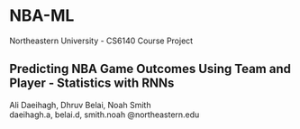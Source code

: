 # NBA-ML
Northeastern University - CS6140 Course Project

## Predicting NBA Game Outcomes Using Team and Player - Statistics with RNNs
Ali Daeihagh, Dhruv Belai, Noah Smith  
daeihagh.a, belai.d, smith.noah @northeastern.edu



